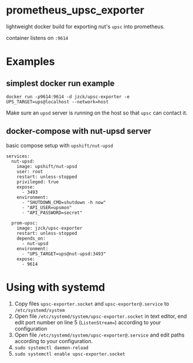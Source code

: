 # prometheus_upsc_exporter

lightweight docker build for exporting nut's `upsc` into prometheus.

container listens on `:9614`

# Examples

## simplest docker run example

`docker run -p9614:9614 -d jzck/upsc-exporter -e UPS_TARGET=ups@localhost --network=host`

Make sure an `upsd` server is running on the host so that `upsc` can contact it.

## docker-compose with nut-upsd server

basic compose setup with `upshift/nut-upsd`

```
services:
  nut-upsd:
    image: upshift/nut-upsd
    user: root
    restart: unless-stopped
    privileged: true
    expose:
      - 3493
    environment:
      - "SHUTDOWN_CMD=shutdown -h now"
      - "API_USER=upsmon"
      - "API_PASSWORD=secret"

  prom-upsc:
    image: jzck/upsc-exporter
    restart: unless-stopped
    depends_on:
      - nut-upsd
    environment:
      - "UPS_TARGET=ups@nut-upsd:3493"
    expose:
      - 9614
```

# Using with systemd

1. Copy files `upsc-exporter.socket` and `upsc-exporter@.service` to `/etc/systemd/system`
1. Open file `/etc/systemd/system/upsc-exporter.socket` in text editor, end edit port number on line 5 (`ListenStream=`) according to your configuration
1. Open file `/etc/systemd/system/upsc-exporter@.service` and edit paths according to your configuration.
1. `sudo systemctl daemon-reload`
1. `sudo systemctl enable upsc-exporter.socket`

